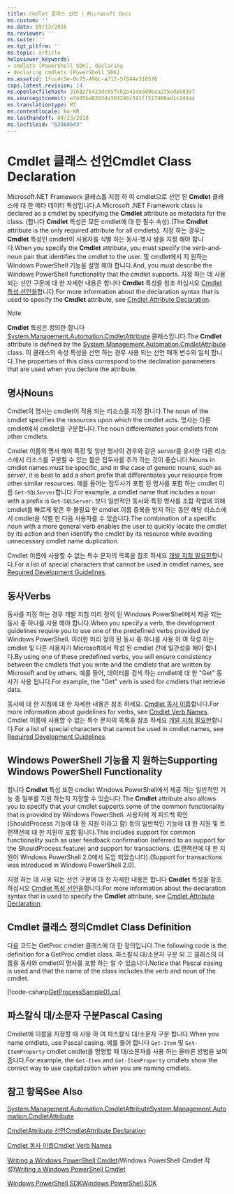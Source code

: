 ```yaml
---
title: Cmdlet 클래스 선언 | Microsoft Docs
ms.custom: ''
ms.date: 09/13/2016
ms.reviewer: ''
ms.suite: ''
ms.tgt_pltfrm: ''
ms.topic: article
helpviewer_keywords:
- cmdlets [PowerShell SDK], declaring
- declaring cmdlets [PowerShell SDK]
ms.assetid: 1fcc4c5e-0c75-496c-a712-5f844e310576
caps.latest.revision: 14
ms.openlocfilehash: 3168275423dc65fcb2e41dedd9bea275ede58397
ms.sourcegitcommit: e7445ba8203da304286c591ff513900ad1c244a4
ms.translationtype: MT
ms.contentlocale: ko-KR
ms.lasthandoff: 04/23/2019
ms.locfileid: "62068643"
---
```

# <a name="cmdlet-class-declaration"></a><span data-ttu-id="b8a8f-102">Cmdlet 클래스 선언</span><span class="sxs-lookup"><span data-stu-id="b8a8f-102">Cmdlet Class Declaration</span></span>

<span data-ttu-id="b8a8f-103">Microsoft.NET Framework 클래스를 지정 하 여 cmdlet으로 선언 된 **Cmdlet** 클래스에 대 한 메타 데이터 특성입니다.</span><span class="sxs-lookup"><span data-stu-id="b8a8f-103">A Microsoft .NET Framework class is declared as a cmdlet by specifying the **Cmdlet** attribute as metadata for the class.</span></span> <span data-ttu-id="b8a8f-104">(합니다 **Cmdlet** 특성은 모든 cmdlet에 대 한 필수 속성).</span><span class="sxs-lookup"><span data-stu-id="b8a8f-104">(The **Cmdlet** attribute is the only required attribute for all cmdlets).</span></span> <span data-ttu-id="b8a8f-105">지정 하는 경우는 **Cmdlet** 특성인 cmdlet이 사용자를 식별 하는 동사-명사 쌍을 지정 해야 합니다.</span><span class="sxs-lookup"><span data-stu-id="b8a8f-105">When you specify the **Cmdlet** attribute, you must specify the verb-and-noun pair that identifies the cmdlet to the user.</span></span> <span data-ttu-id="b8a8f-106">및 cmdlet에서 지 원하는 Windows PowerShell 기능을 설명 해야 합니다.</span><span class="sxs-lookup"><span data-stu-id="b8a8f-106">And, you must describe the Windows PowerShell functionality that the cmdlet supports.</span></span> <span data-ttu-id="b8a8f-107">지정 하는 데 사용 되는 선언 구문에 대 한 자세한 내용은 합니다 **Cmdlet** 특성을 참조 하십시오 [Cmdlet 특성 선언을](./cmdlet-attribute-declaration.md)합니다.</span><span class="sxs-lookup"><span data-stu-id="b8a8f-107">For more information about the declaration syntax that is used to specify the **Cmdlet** attribute, see [Cmdlet Attribute Declaration](./cmdlet-attribute-declaration.md).</span></span>

> [!NOTE]
> <span data-ttu-id="b8a8f-108">**Cmdlet** 특성은 정의한 합니다 [System.Management.Automation.CmdletAttribute](/dotnet/api/System.Management.Automation.CmdletAttribute) 클래스입니다.</span><span class="sxs-lookup"><span data-stu-id="b8a8f-108">The **Cmdlet** attribute is defined by the [System.Management.Automation.CmdletAttribute](/dotnet/api/System.Management.Automation.CmdletAttribute) class.</span></span> <span data-ttu-id="b8a8f-109">이 클래스의 속성 특성을 선언 하는 경우 사용 되는 선언 매개 변수와 일치 합니다.</span><span class="sxs-lookup"><span data-stu-id="b8a8f-109">The properties of this class correspond to the declaration parameters that are used when you declare the attribute.</span></span>

## <a name="nouns"></a><span data-ttu-id="b8a8f-110">명사</span><span class="sxs-lookup"><span data-stu-id="b8a8f-110">Nouns</span></span>

<span data-ttu-id="b8a8f-111">Cmdlet의 명사는 cmdlet이 적용 되는 리소스를 지정 합니다.</span><span class="sxs-lookup"><span data-stu-id="b8a8f-111">The noun of the cmdlet specifies the resources upon which the cmdlet acts.</span></span> <span data-ttu-id="b8a8f-112">명사는 다른 cmdlet에서 cmdlet을 구분합니다.</span><span class="sxs-lookup"><span data-stu-id="b8a8f-112">The noun differentiates your cmdlets from other cmdlets.</span></span>

<span data-ttu-id="b8a8f-113">Cmdlet 이름의 명사 해야 특정 및 일반 명사의 경우와 같은 *server*를 유사한 다른 리소스에서 리소스를 구분할 수 있는 짧은 접두사를 추가 하는 것이 좋습니다.</span><span class="sxs-lookup"><span data-stu-id="b8a8f-113">Nouns in cmdlet names must be specific, and in the case of generic nouns, such as *server*, it is best to add a short prefix that differentiates your resource from other similar resources.</span></span> <span data-ttu-id="b8a8f-114">예를 들어는 접두사가 포함 된 명사를 포함 하는 cmdlet 이름 `Get-SQLServer`합니다.</span><span class="sxs-lookup"><span data-stu-id="b8a8f-114">For example, a cmdlet name that includes a noun with a prefix is `Get-SQLServer`.</span></span> <span data-ttu-id="b8a8f-115">보다 일반적인 동사와 특정 명사를 조합 작업에 의해 cmdlet를 빠르게 찾은 후 불필요 한 cmdlet 이름 중복을 방지 하는 동안 해당 리소스에서 cmdlet을 식별 한 다음 사용자를 수 있습니다.</span><span class="sxs-lookup"><span data-stu-id="b8a8f-115">The combination of a specific noun with a more general verb enables the user to quickly locate the cmdlet by its action and then identify the cmdlet by its resource while avoiding unnecessary cmdlet name duplication.</span></span>

<span data-ttu-id="b8a8f-116">Cmdlet 이름에 사용할 수 없는 특수 문자의 목록을 참조 하세요 [개발 지침 필요한](./required-development-guidelines.md)합니다.</span><span class="sxs-lookup"><span data-stu-id="b8a8f-116">For a list of special characters that cannot be used in cmdlet names, see [Required Development Guidelines](./required-development-guidelines.md).</span></span>

## <a name="verbs"></a><span data-ttu-id="b8a8f-117">동사</span><span class="sxs-lookup"><span data-stu-id="b8a8f-117">Verbs</span></span>

<span data-ttu-id="b8a8f-118">동사를 지정 하는 경우 개발 지침 미리 정의 된 Windows PowerShell에서 제공 되는 동사 중 하나를 사용 해야 합니다.</span><span class="sxs-lookup"><span data-stu-id="b8a8f-118">When you specify a verb, the development guidelines require you to use one of the predefined verbs provided by Windows PowerShell.</span></span> <span data-ttu-id="b8a8f-119">이러한 미리 정의 된 동사 중 하나를 사용 하 여 작성 하는 cmdlet 및 다른 사용자가 Microsoft에서 작성 된 cmdlet 간에 일관성을 해야 합니다.</span><span class="sxs-lookup"><span data-stu-id="b8a8f-119">By using one of these predefined verbs, you will ensure consistency between the cmdlets that you write and the cmdlets that are written by Microsoft and by others.</span></span> <span data-ttu-id="b8a8f-120">예를 들어, 데이터를 검색 하는 cmdlet에 대 한 "Get" 동사가 사용 됩니다.</span><span class="sxs-lookup"><span data-stu-id="b8a8f-120">For example, the "Get" verb is used for cmdlets that retrieve data.</span></span>

<span data-ttu-id="b8a8f-121">동사에 대 한 지침에 대 한 자세한 내용은 참조 하세요. [Cmdlet 동사 이름](./approved-verbs-for-windows-powershell-commands.md)합니다.</span><span class="sxs-lookup"><span data-stu-id="b8a8f-121">For more information about guidelines for verbs, see [Cmdlet Verb Names](./approved-verbs-for-windows-powershell-commands.md).</span></span> <span data-ttu-id="b8a8f-122">Cmdlet 이름에 사용할 수 없는 특수 문자의 목록을 참조 하세요 [개발 지침 필요한](./required-development-guidelines.md)합니다.</span><span class="sxs-lookup"><span data-stu-id="b8a8f-122">For a list of special characters that cannot be used in cmdlet names, see [Required Development Guidelines](./required-development-guidelines.md).</span></span>

## <a name="supporting-windows-powershell-functionality"></a><span data-ttu-id="b8a8f-123">Windows PowerShell 기능을 지 원하는</span><span class="sxs-lookup"><span data-stu-id="b8a8f-123">Supporting Windows PowerShell Functionality</span></span>

<span data-ttu-id="b8a8f-124">합니다 **Cmdlet** 특성 또한 cmdlet Windows PowerShell에서 제공 하는 일반적인 기능 중 일부를 지원 하는지 지정할 수 있습니다.</span><span class="sxs-lookup"><span data-stu-id="b8a8f-124">The **Cmdlet** attribute also allows you to specify that your cmdlet supports some of the common functionality that is provided by Windows PowerShell.</span></span> <span data-ttu-id="b8a8f-125">사용자에 게 피드백 확인 (ShouldProcess 기능에 대 한 지원 이라고 함) 등의 일반적인 기능에 대 한 지원 및 트랜잭션에 대 한 지원이 포함 됩니다.</span><span class="sxs-lookup"><span data-stu-id="b8a8f-125">This includes support for common functionality such as user feedback confirmation (referred to as support for the ShouldProcess feature) and support for transactions.</span></span> <span data-ttu-id="b8a8f-126">(트랜잭션에 대 한 지원이 Windows PowerShell 2.0에서 도입 되었습니다).</span><span class="sxs-lookup"><span data-stu-id="b8a8f-126">(Support for transactions was introduced in Windows PowerShell 2.0).</span></span>

<span data-ttu-id="b8a8f-127">지정 하는 데 사용 되는 선언 구문에 대 한 자세한 내용은 합니다 **Cmdlet** 특성을 참조 하십시오 [Cmdlet 특성 선언을](./cmdlet-attribute-declaration.md)합니다.</span><span class="sxs-lookup"><span data-stu-id="b8a8f-127">For more information about the declaration syntax that is used to specify the **Cmdlet** attribute, see [Cmdlet Attribute Declaration](./cmdlet-attribute-declaration.md).</span></span>

## <a name="cmdlet-class-definition"></a><span data-ttu-id="b8a8f-128">Cmdlet 클래스 정의</span><span class="sxs-lookup"><span data-stu-id="b8a8f-128">Cmdlet Class Definition</span></span>

<span data-ttu-id="b8a8f-129">다음 코드는 GetProc cmdlet 클래스에 대 한 정의입니다.</span><span class="sxs-lookup"><span data-stu-id="b8a8f-129">The following code is the definition for a GetProc cmdlet class.</span></span> <span data-ttu-id="b8a8f-130">파스칼식 대/소문자 구분 되 고 클래스의 이름을 동사와 cmdlet의 명사를 포함 하는 알 수 있습니다.</span><span class="sxs-lookup"><span data-stu-id="b8a8f-130">Notice that Pascal casing is used and that the name of the class includes the verb and noun of the cmdlet.</span></span>

[!code-csharp[GetProcessSample01.cs](../../powershell-sdk-samples/SDK-2.0/csharp/GetProcessSample01/GetProcessSample01.cs#L33-L34 "GetProcessSample01.cs")]

## <a name="pascal-casing"></a><span data-ttu-id="b8a8f-131">파스칼식 대/소문자 구분</span><span class="sxs-lookup"><span data-stu-id="b8a8f-131">Pascal Casing</span></span>

<span data-ttu-id="b8a8f-132">Cmdlet에 이름을 지정할 때 사용 하 여 파스칼식 대/소문자 구분 합니다.</span><span class="sxs-lookup"><span data-stu-id="b8a8f-132">When you name cmdlets, use Pascal casing.</span></span> <span data-ttu-id="b8a8f-133">예를 들어 합니다 `Get-Item` 및 `Get-ItemProperty` cmdlet cmdlet를 명명할 때 대/소문자를 사용 하는 올바른 방법을 보여 줍니다.</span><span class="sxs-lookup"><span data-stu-id="b8a8f-133">For example, the `Get-Item` and `Get-ItemProperty` cmdlets show the correct way to use capitalization when you are naming cmdlets.</span></span>

## <a name="see-also"></a><span data-ttu-id="b8a8f-134">참고 항목</span><span class="sxs-lookup"><span data-stu-id="b8a8f-134">See Also</span></span>

[<span data-ttu-id="b8a8f-135">System.Management.Automation.CmdletAttribute</span><span class="sxs-lookup"><span data-stu-id="b8a8f-135">System.Management.Automation.CmdletAttribute</span></span>](/dotnet/api/System.Management.Automation.CmdletAttribute)

[<span data-ttu-id="b8a8f-136">CmdletAttribute 선언</span><span class="sxs-lookup"><span data-stu-id="b8a8f-136">CmdletAttribute Declaration</span></span>](./cmdlet-attribute-declaration.md)

[<span data-ttu-id="b8a8f-137">Cmdlet 동사 이름</span><span class="sxs-lookup"><span data-stu-id="b8a8f-137">Cmdlet Verb Names</span></span>](./approved-verbs-for-windows-powershell-commands.md)

<span data-ttu-id="b8a8f-138">[Writing a Windows PowerShell Cmdlet](./writing-a-windows-powershell-cmdlet.md)(Windows PowerShell Cmdlet 작성)</span><span class="sxs-lookup"><span data-stu-id="b8a8f-138">[Writing a Windows PowerShell Cmdlet](./writing-a-windows-powershell-cmdlet.md)</span></span>

[<span data-ttu-id="b8a8f-139">Windows PowerShell SDK</span><span class="sxs-lookup"><span data-stu-id="b8a8f-139">Windows PowerShell SDK</span></span>](../windows-powershell-reference.md)
